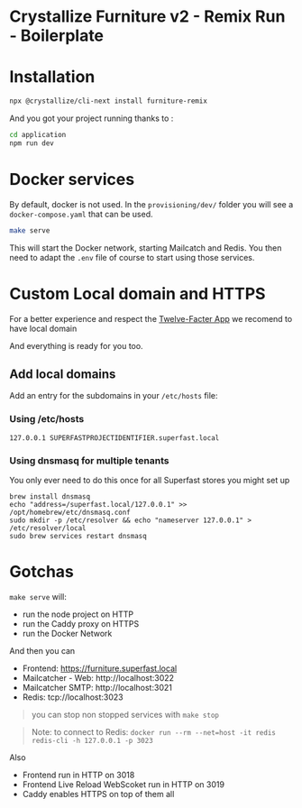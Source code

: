 # Crystallize Furniture v2 - Remix Run - Boilerplate

# Installation

```bash
npx @crystallize/cli-next install furniture-remix
```

And you got your project running thanks to :

```bash
cd application
npm run dev
```

# Docker services

By default, docker is not used.
In the `provisioning/dev/` folder you will see a `docker-compose.yaml` that can be used.

```bash
make serve
```

This will start the Docker network, starting Mailcatch and Redis.
You then need to adapt the `.env` file of course to start using those services.

# Custom Local domain and HTTPS

For a better experience and respect the [Twelve-Facter App](https://12factor.net/dev-prod-parity) we recomend to have local domain

And everything is ready for you too.

## Add local domains

Add an entry for the subdomains in your `/etc/hosts` file:

### Using /etc/hosts

```
127.0.0.1 SUPERFASTPROJECTIDENTIFIER.superfast.local
```

### Using dnsmasq for multiple tenants

You only ever need to do this once for all Superfast stores you might set up

```
brew install dnsmasq
echo "address=/superfast.local/127.0.0.1" >> /opt/homebrew/etc/dnsmasq.conf
sudo mkdir -p /etc/resolver && echo "nameserver 127.0.0.1" > /etc/resolver/local
sudo brew services restart dnsmasq
```

# Gotchas

`make serve` will:

-   run the node project on HTTP
-   run the Caddy proxy on HTTPS
-   run the Docker Network

And then you can

-   Frontend: https://furniture.superfast.local
-   Mailcatcher - Web: http://localhost:3022
-   Mailcatcher SMTP: http://localhost:3021
-   Redis: tcp://localhost:3023

> you can stop non stopped services with `make stop`

> Note: to connect to Redis: `docker run --rm --net=host -it redis redis-cli -h 127.0.0.1 -p 3023`

Also

-   Frontend run in HTTP on 3018
-   Frontend Live Reload WebScoket run in HTTP on 3019
-   Caddy enables HTTPS on top of them all
